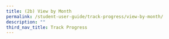 ```yaml
---
title: (2b) View by Month
permalink: /student-user-guide/track-progress/view-by-month/
description: ""
third_nav_title: Track Progress
---
```

